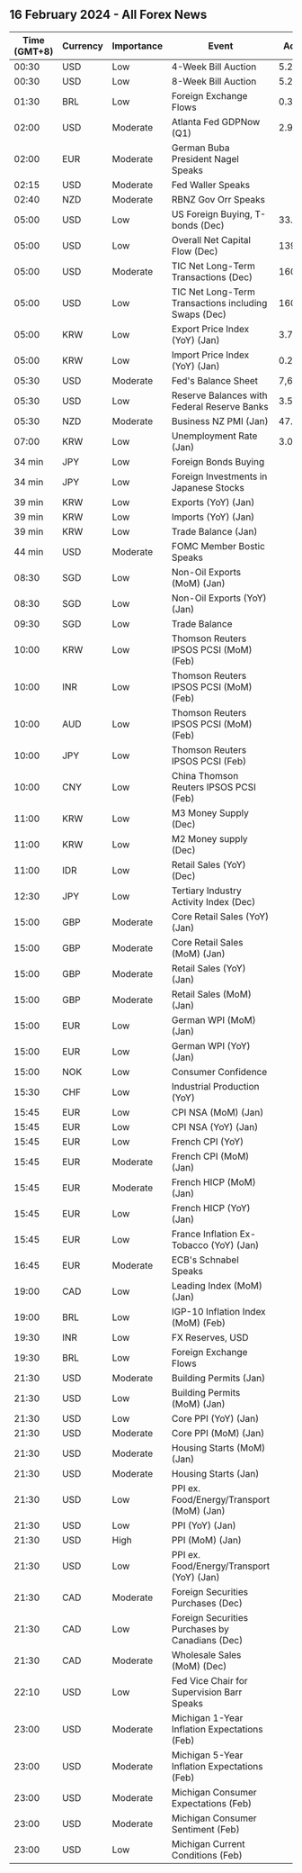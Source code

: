 ## 16 February 2024 - All Forex News

| Time (GMT+8) | Currency | Importance | Event | Actual | Forecast | Previous |
|------|----------|------------|-------|--------|----------|----------|
| 00:30 | USD | Low | 4-Week Bill Auction | 5.280% |  | 5.280% |
| 00:30 | USD | Low | 8-Week Bill Auction | 5.270% |  | 5.270% |
| 01:30 | BRL | Low | Foreign Exchange Flows | 0.321B |  | -1.473B |
| 02:00 | USD | Moderate | Atlanta Fed GDPNow (Q1) | 2.9% | 3.4% | 3.4% |
| 02:00 | EUR | Moderate | German Buba President Nagel Speaks |  |  |  |
| 02:15 | USD | Moderate | Fed Waller Speaks |  |  |  |
| 02:40 | NZD | Moderate | RBNZ Gov Orr Speaks |  |  |  |
| 05:00 | USD | Low | US Foreign Buying, T-bonds (Dec) | 33.80B |  | 72.40B |
| 05:00 | USD | Low | Overall Net Capital Flow (Dec) | 139.80B |  | 223.30B |
| 05:00 | USD | Moderate | TIC Net Long-Term Transactions (Dec) | 160.2B | 42.6B | 99.7B |
| 05:00 | USD | Low | TIC Net Long-Term Transactions including Swaps (Dec) | 160.20B |  | 99.70B |
| 05:00 | KRW | Low | Export Price Index (YoY) (Jan) | 3.7% |  | -2.4% |
| 05:00 | KRW | Low | Import Price Index (YoY) (Jan) | 0.2% |  | -4.1% |
| 05:30 | USD | Moderate | Fed's Balance Sheet | 7,634B |  | 7,631B |
| 05:30 | USD | Low | Reserve Balances with Federal Reserve Banks | 3.537T |  | 3.556T |
| 05:30 | NZD | Moderate | Business NZ PMI (Jan) | 47.3 |  | 43.1 |
| 07:00 | KRW | Low | Unemployment Rate (Jan) | 3.0% |  | 3.3% |
| 34 min | JPY | Low | Foreign Bonds Buying |  |  | 456.6B |
| 34 min | JPY | Low | Foreign Investments in Japanese Stocks |  |  | 308.4B |
| 39 min | KRW | Low | Exports (YoY) (Jan) |  |  | 18.0% |
| 39 min | KRW | Low | Imports (YoY) (Jan) |  |  | -7.8% |
| 39 min | KRW | Low | Trade Balance (Jan) |  |  | 0.30B |
| 44 min | USD | Moderate | FOMC Member Bostic Speaks |  |  |  |
| 08:30 | SGD | Low | Non-Oil Exports (MoM) (Jan) |  | 0.50% | -2.80% |
| 08:30 | SGD | Low | Non-Oil Exports (YoY) (Jan) |  | 5.40% | -1.50% |
| 09:30 | SGD | Low | Trade Balance |  |  | 7.778B |
| 10:00 | KRW | Low | Thomson Reuters IPSOS PCSI (MoM) (Feb) |  |  | 38.79 |
| 10:00 | INR | Low | Thomson Reuters IPSOS PCSI (MoM) (Feb) |  |  | 66.51 |
| 10:00 | AUD | Low | Thomson Reuters IPSOS PCSI (MoM) (Feb) |  |  | 50.16 |
| 10:00 | JPY | Low | Thomson Reuters IPSOS PCSI (Feb) |  |  | 37.84 |
| 10:00 | CNY | Low | China Thomson Reuters IPSOS PCSI (Feb) |  |  | 70.38 |
| 11:00 | KRW | Low | M3 Money Supply (Dec) |  |  | 5,283.9B |
| 11:00 | KRW | Low | M2 Money supply (Dec) |  |  | 2.40% |
| 11:00 | IDR | Low | Retail Sales (YoY) (Dec) |  |  | 2.1% |
| 12:30 | JPY | Low | Tertiary Industry Activity Index (Dec) |  | 0.20 | -0.80 |
| 15:00 | GBP | Moderate | Core Retail Sales (YoY) (Jan) |  | -1.6% | -2.1% |
| 15:00 | GBP | Moderate | Core Retail Sales (MoM) (Jan) |  | 1.7% | -3.3% |
| 15:00 | GBP | Moderate | Retail Sales (YoY) (Jan) |  | -1.4% | -2.4% |
| 15:00 | GBP | Moderate | Retail Sales (MoM) (Jan) |  | 1.5% | -3.2% |
| 15:00 | EUR | Low | German WPI (MoM) (Jan) |  | -0.4% | -0.6% |
| 15:00 | EUR | Low | German WPI (YoY) (Jan) |  |  | -2.6% |
| 15:00 | NOK | Low | Consumer Confidence |  |  | -33.50 |
| 15:30 | CHF | Low | Industrial Production (YoY) |  |  | 2.00% |
| 15:45 | EUR | Low | CPI NSA (MoM) (Jan) |  |  | 0.10% |
| 15:45 | EUR | Low | CPI NSA (YoY) (Jan) |  |  | 3.70% |
| 15:45 | EUR | Low | French CPI (YoY) |  | 3.1% | 3.7% |
| 15:45 | EUR | Moderate | French CPI (MoM) (Jan) |  | -0.2% | 0.1% |
| 15:45 | EUR | Moderate | French HICP (MoM) (Jan) |  | -0.2% | 0.1% |
| 15:45 | EUR | Low | French HICP (YoY) (Jan) |  | 3.4% | 4.1% |
| 15:45 | EUR | Low | France Inflation Ex-Tobacco (YoY) (Jan) |  |  | 3.60% |
| 16:45 | EUR | Moderate | ECB's Schnabel Speaks |  |  |  |
| 19:00 | CAD | Low | Leading Index (MoM) (Jan) |  |  | 0.05% |
| 19:00 | BRL | Low | IGP-10 Inflation Index (MoM) (Feb) |  |  | 0.4% |
| 19:30 | INR | Low | FX Reserves, USD |  |  | 622.47B |
| 19:30 | BRL | Low | Foreign Exchange Flows |  |  | -0.315B |
| 21:30 | USD | Moderate | Building Permits (Jan) |  | 1.509M | 1.493M |
| 21:30 | USD | Low | Building Permits (MoM) (Jan) |  |  | 1.8% |
| 21:30 | USD | Low | Core PPI (YoY) (Jan) |  | 1.6% | 1.8% |
| 21:30 | USD | Moderate | Core PPI (MoM) (Jan) |  | 0.1% | 0.0% |
| 21:30 | USD | Moderate | Housing Starts (MoM) (Jan) |  |  | -4.3% |
| 21:30 | USD | Moderate | Housing Starts (Jan) |  | 1.450M | 1.460M |
| 21:30 | USD | Low | PPI ex. Food/Energy/Transport (MoM) (Jan) |  |  | 0.2% |
| 21:30 | USD | Low | PPI (YoY) (Jan) |  | 0.6% | 1.0% |
| 21:30 | USD | High | PPI (MoM) (Jan) |  | 0.1% | -0.1% |
| 21:30 | USD | Low | PPI ex. Food/Energy/Transport (YoY) (Jan) |  |  | 2.5% |
| 21:30 | CAD | Moderate | Foreign Securities Purchases (Dec) |  | -6.45B | 11.43B |
| 21:30 | CAD | Low | Foreign Securities Purchases by Canadians (Dec) |  |  | 12.53B |
| 21:30 | CAD | Moderate | Wholesale Sales (MoM) (Dec) |  | 0.7% | 0.9% |
| 22:10 | USD | Low | Fed Vice Chair for Supervision Barr Speaks |  |  |  |
| 23:00 | USD | Moderate | Michigan 1-Year Inflation Expectations (Feb) |  |  | 2.9% |
| 23:00 | USD | Moderate | Michigan 5-Year Inflation Expectations (Feb) |  |  | 2.9% |
| 23:00 | USD | Moderate | Michigan Consumer Expectations (Feb) |  | 76.5 | 77.1 |
| 23:00 | USD | Moderate | Michigan Consumer Sentiment (Feb) |  | 80.0 | 79.0 |
| 23:00 | USD | Low | Michigan Current Conditions (Feb) |  | 82.0 | 81.9 |
